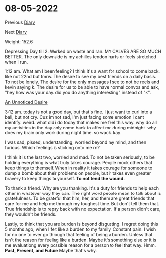 # 08-05-2022

Previous [Diary](https://aryanmangla23.github.io/08-03-2022/)

Next [Diary](https://aryanmangla23.github.io/08-05-2022/)

Weight: 152.6

Depressing Day till 2. Worked on waste and ran. MY CALVES ARE SO MUCH BETTER. The only downside is my achilles tendon hurts or feels stretched when i run.

1:12 am. What am I been feeling? I think it's a want for school to come back. like not 22nd but tmrw. The desire to see my best friends on a daily basis. To not be lonely. The desire for the only messages I see to not be reels and kevin saying k. The desire for us to be able to have normal convos and ask, "hey how was your day. did you do anything interesting" instead of "k".  

[An Unnoticed Desire](https://open.spotify.com/track/137mSruegm1u6x9NvwiagR?si=989b2fdc44214258)

3:12 am. today is not a good day, but that's fine. I just want to curl into a ball, but not cry. Cuz im not sad, I'm just facing some emotion i cant identify. weird. what did i do today that makes me feel this way. why do all my activities in the day only come back to affect me during midnight. why does my brain only work during night time. so wack. kay

I was sad, pissed, understanding, worried beyond my mind, and then furious. Which feelings is sticking onto me rn? 

I think it is the last two, worried and mad. To not be taken seriously, to be holding everything is what truly takes courage. People mock others that keep things to themself. When in reality it takes courage for someone to dump a bomb about their problems on people, but it takes even greater bravery to keep things to yourself. **To not tend the wound.**  

To thank a friend. Why are you thanking. It's a duty for friends to help each other in whatever way they can. The right word people mean to talk about is gratefulness. To be grateful that him, her, and them are great friends that care for me and help me through my toughest time. But don't tell them that. True friendship is to repay back with no expectation. If a person didn't care, they wouldn't be friends. 

Lastly, to think that you are burden is beyond disgusting. I regret doing this 5 months ago, when I felt like a burden to my family. Constant pain. I wish for no one to ever go through that feeling of being a burden. Unless that isn't the reason for feeling like a burden. Maybe it's something else or it is me evaluationg every possible reason for a person to feel that way. Hmm. **Past, Present, and Future** Maybe that's why. 

